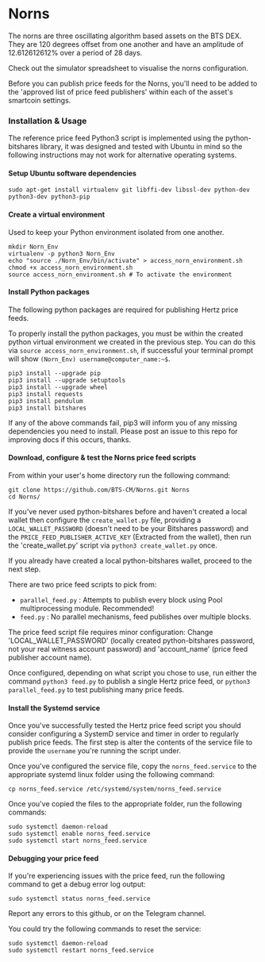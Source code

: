 # Norns

The norns are three oscillating algorithm based assets on the BTS DEX. They are 120 degrees offset from one another and have an amplitude of 12.612612612% over a period of 28 days.

Check out the simulator spreadsheet to visualise the norns configuration.

Before you can publish price feeds for the Norns, you'll need to be added to the 'approved list of price feed publishers' within each of the asset's smartcoin settings.

### Installation & Usage

The reference price feed Python3 script is implemented using the python-bitshares library, it was designed and tested with Ubuntu in mind so the following instructions may not work for alternative operating systems.

#### Setup Ubuntu software dependencies

`sudo apt-get install virtualenv git libffi-dev libssl-dev python-dev python3-dev python3-pip`

#### Create a virtual environment

Used to keep your Python environment isolated from one another.

```
mkdir Norn_Env
virtualenv -p python3 Norn_Env
echo "source ./Norn_Env/bin/activate" > access_norn_environment.sh
chmod +x access_norn_environment.sh
source access_norn_environment.sh # To activate the environment
```

#### Install Python packages

The following python packages are required for publishing Hertz price feeds.

To properly install the python packages, you must be within the created python virtual environment we created in the previous step. You can do this via `source access_norn_environment.sh`, if successful your terminal prompt will show `(Norn_Env) username@computer_name:~$`.

```
pip3 install --upgrade pip
pip3 install --upgrade setuptools
pip3 install --upgrade wheel
pip3 install requests
pip3 install pendulum
pip3 install bitshares
```

If any of the above commands fail, pip3 will inform you of any missing dependencies you need to install. Please post an issue to this repo for improving docs if this occurs, thanks.

#### Download, configure & test the Norns price feed scripts

From within your user's home directory run the following command:

```
git clone https://github.com/BTS-CM/Norns.git Norns
cd Norns/
```

If you've never used python-bitshares before and haven't created a local wallet then configure the `create_wallet.py` file, providing a `LOCAL_WALLET_PASSWORD` (doesn't need to be your Bitshares password) and the `PRICE_FEED_PUBLISHER_ACTIVE_KEY` (Extracted from the wallet), then run the 'create_wallet.py' script via `python3 create_wallet.py` once.

If you already have created a local python-bitshares wallet, proceed to the next step.

There are two price feed scripts to pick from:

* `parallel_feed.py` : Attempts to publish every block using Pool multiprocessing module. Recommended!
* `feed.py` : No parallel mechanisms, feed publishes over multiple blocks.

The price feed script file requires minor configuration:
Change 'LOCAL_WALLET_PASSWORD' (locally created python-bitshares password, not your real witness account password) and 'account_name' (price feed publisher account name).

Once configured, depending on what script you chose to use, run either the command `python3 feed.py` to publish a single Hertz price feed, or `python3 parallel_feed.py` to test publishing many price feeds.

#### Install the Systemd service

Once you've successfully tested the Hertz price feed script you should consider configuring a SystemD service and timer in order to regularly publish price feeds. The first step is alter the contents of the service file to provide the `username` you're running the script under.

Once you've configured the service file, copy the `norns_feed.service` to the appropriate systemd linux folder using the following command:

```
cp norns_feed.service /etc/systemd/system/norns_feed.service
```

Once you've copied the files to the appropriate folder, run the following commands:

```
sudo systemctl daemon-reload
sudo systemctl enable norns_feed.service
sudo systemctl start norns_feed.service
```

#### Debugging your price feed

If you're experiencing issues with the price feed, run the following command to get a debug error log output:
```
sudo systemctl status norns_feed.service
```

Report any errors to this github, or on the Telegram channel.

You could try the following commands to reset the service:
```
sudo systemctl daemon-reload
sudo systemctl restart norns_feed.service
```
